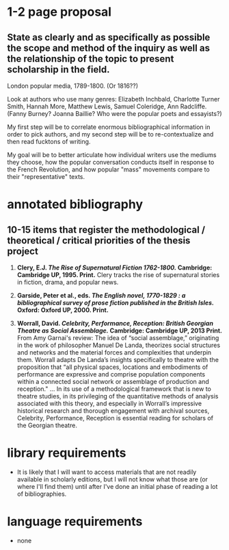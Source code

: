 # 1-2 page proposal
## State as clearly and as specifically as possible the scope and method of the inquiry as well as the relationship of the topic to present scholarship in the field.

London popular media, 1789-1800. (Or 1816??)

Look at authors who use many genres: Elizabeth Inchbald, Charlotte Turner Smith, Hannah More, Matthew Lewis, Samuel Coleridge, Ann Radcliffe. (Fanny Burney? Joanna Baillie? Who were the popular poets and essayists?)

My first step will be to correlate enormous bibliographical information in order to pick authors, and my second step will be to re-contextualize and then read fucktons of writing.

My goal will be to better articulate how individual writers use the mediums they choose, how the popular conversation conducts itself in response to the French Revolution, and how popular "mass" movements compare to their "representative" texts.

# annotated bibliography
## 10-15 items that register the methodological / theoretical / critical priorities of the thesis project

1. **Clery, E.J. *The Rise of Supernatural Fiction 1762-1800.* Cambridge: Cambridge UP, 1995. Print.** Clery tracks the rise of supernatural stories in fiction, drama, and popular news.

1. **Garside, Peter et al., eds. *The English novel, 1770-1829 : a bibliographical survey of prose fiction published in the British Isles.* Oxford: Oxford UP, 2000. Print.** 

1. **Worrall, David. *Celebrity, Performance, Reception: British Georgian Theatre as Social Assemblage.* Cambridge: Cambridge UP, 2013 Print.** From Amy Garnai's review: The idea of “social assemblage,” originating in the work of philosopher Manuel De Landa, theorizes social structures and networks and the material forces and complexities that underpin them. Worrall adapts De Landa’s insights specifically to theatre with the proposition that “all physical spaces, locations and embodiments of performance are expressive and comprise population components within a connected social network or assemblage of production and reception." ... In its use of a methodological framework that is new to theatre studies, in its privileging of the quantitative methods of analysis associated with this theory, and especially in Worrall’s impressive historical research and thorough engagement with archival sources, Celebrity, Performance, Reception is essential reading for scholars of the Georgian theatre.

# library requirements
- It is likely that I will want to access materials that are not readily available in scholarly editions, but I will not know what those are (or where I'll find them) until after I've done an initial phase of reading a lot of bibliographies.

# language requirements
- none

